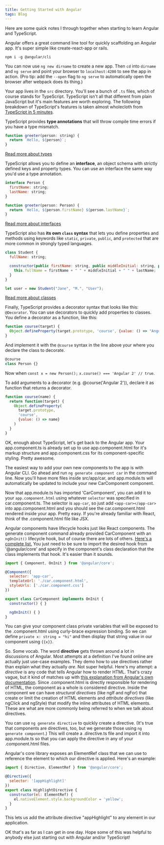 ```yaml
---
title: Getting Started with Angular
tags: Blog
---
```


Here are some quick notes I through together when starting to learn Angular and TypeScript.

Angular offers a great command line tool for quickly scaffolding an Angular app. It's super simple like create-react-app or rails.

`npm i -g @angular/cli`

You can now use `ng new dirname` to create a new app. Then `cd` into `dirname` and `ng serve` and point your browser to `localhost:4200` to see the app in action. (Pro tip: add the `--open` flag to `ng serve` to automatically open the browser after webpack does its thing.)

Your app lives in the `src` directory. You'll see a bunch of `.ts` files, which of course stands for TypeScript. TypeScript isn't all that different from plain JavaScript but it's main features are worth exploring. The following breakdown of TypeScript's features is taken almost wholecloth from [TypeScript in 5 minutes](https://www.typescriptlang.org/docs/handbook/typescript-in-5-minutes.html).

TypeScript provides **type annotations** that will throw compile time errors if you have a type mismatch.


```javascript
function greeter(person: string) {
  return `Hello, ${person}`;
}
```

[Read more about types](https://www.typescriptlang.org/docs/handbook/basic-types.html)

TypeScript allows you to define an **interface**, an object schema with strictly defined keys and property types. You can use an interface the same way you'd use a type annotation.

```javascript
interface Person {
  firstName: string;
  lastName: string;
}

function greeter(person: Person) {
  return `Hello, ${person.firstName} ${person.lastName}`;
}
```

[Read more about interfaces](https://www.typescriptlang.org/docs/handbook/interfaces.html)

TypeScript also has **its own `class` syntax** that lets you define properties and methods using keywords like `static`, `private`, `public`, and `protected` that are more common in strongly typed languages.

```javascript
class Student {
  fullName: string;

  constructor(public firstName: string, public middleInitial: string, public lastName: string) {
    this.fullName = firstName + " " + middleInitial + " " + lastName;
  }
}

let user = new Student("Jane", "M.", "User");
```

[Read more about classes](https://www.typescriptlang.org/docs/handbook/classes.html)

Finally, TypeScript provides a decorator syntax that looks like this: `@Decorator`. You can use decorators to quickly add properties to classes. You define a decorator as a function, like this:

```javascript
function course(target) {
  Object.defineProperty(target.prototype, 'course', {value: () => "Angular 2"})
}
```

And implement it with the `@course` syntax in the line above your where you declare the class to decorate.

```javascript
@course
class Person {}
```

Now when `const x = new Person();` `x.course() === 'Angular 2' // true`.

To add arguments to a decorator (e.g. @course('Angular 2')), declare it as function that returns a decorator.

```javascript
function course(name) {
  return function(target) {
    Object.defineProperty(
      target.prototype,
      'course',
      {value: () => name}
    )
  }
}
```

OK, enough about TypeScript, let's get back to the Angular app. Your app.component.ts is already set up to use app.component.html for it's markup structure and app.component.css for its component-specific styling. Pretty awesome.

The easiest way to add your own new components to the app is with Angular CLI. Go ahead and run `ng generate component car` in the command line. Now you'll have more files inside src/app/car, and app.module.ts will automatically be updated to include your new CarComponent component.

Now that app.module.ts has imported 'CarComponent', you can add it to your `app.component.html` using whatever `selector` was specified in car.component.ts. The selector is `app-car`, so just add `<app-car></app-car>` into app.component.html and you should see the car.component.html rendered inside your app. Pretty easy. If you're already familiar with React, think of the .component.html file like JSX.

Angular components have lifecycle hooks just like React components. The generate component command already provided CarComponent with an `ngOnInit()` lifecycle hook, but of course there are lots of others. [Here's a complete list.](https://angular.io/guide/lifecycle-hooks#lifecycle-sequence) You just need to be sure to import the desired hook from '@angular/core' and specify in the component's class declaration that the class implements that hook. It's easier than it sounds.

```javascript
import { Component, OnInit } from '@angular/core';

@Component({
  selector: 'app-car',
  templateUrl: './car.component.html',
  styleUrls: ['./car.component.css']
})

export class CarComponent implements OnInit {
  constructor() { }

  ngOnInit() { }
}
```

You can give your component class private variables that will be exposed to the .component.html using curly-brace expression binding. So we can define `private x: string = "hi"` and then display that string value in our component using `{{x}}`.

So. Some vocab. The word **directive** gets thrown around a lot in discussions of Angular. Most attempts at a definition I've found online are actually just use-case examples. They demo how to use directives rather than explain what they actually *are*. Not super helpful. Here's my attempt: a *directive* is any code that tells Angular how to render HTML. That's crazy vague, but it kind of matches up with [this explanation from Angular's own documentation](https://angular.io/guide/attribute-directives#directives-overview). Since .component.html is directly responsible for rendering of HTML, the component as a whole is considered directive. Inside the component we can have *structural directives* (like ngIf and ngFor) that create or limit the creation of HTML elements and *attribute directives* (like ngClick and ngStyle) that modify the inline attributes of HTML elements. These are what are more commonly being referred to when we talk about directives.

You can use `ng generate directive` to quickly create a directive. (It's true that components are directives, too, but we generate those using `ng generate component`.) This will create a .directive.ts file and import it into app.module.ts so that you can apply the directive in any of your .component.html files.

Angular's core library exposes an ElementRef class that we can use to reference the element to which our directive is applied. Here's an example:

```javascript
import { Directive, ElementRef } from '@angular/core';

@Directive({
  selector: '[appHighlight]'
})
export class HighlightDirective {
  constructor(el: ElementRef) {
    el.nativeElement.style.backgroundColor = 'yellow';
  }
}
```

This lets us add the attribute directive "appHighlight" to any element in our application.

OK that's as far as I can get in one day. Hope some of this was helpful to anybody else just starting out with Angular and/or TypeScript!
